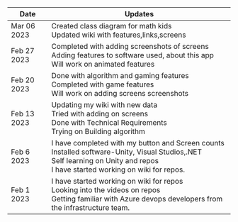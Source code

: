 | Date  | Updates |
| ------------- | ------------- |
| Mar 06 2023 |	Created class diagram for math kids<br> Updated wiki with features,links,screens|
| Feb 27 2023  | Completed with adding screenshots of screens<br>Adding features to software used, about this app<br>Will work on animated features|
| Feb 20 2023 | Done with algorithm and gaming features<br>Completed with game features<br>Will work on adding screens screenshots|
| Feb 13 2023 |	Updating my wiki with new data<br>Tried with adding on screens<br>Done with Technical Requirements<br>Trying on Building algorithm |
| Feb 6 2023 | I have completed with my button and Screen counts<br>Installed software-Unity, Visual Studios,.NET<br>Self learning on Unity and repos<br>I have started working on wiki for repos.
| Feb 1 2023 | I have started working on wiki for repos<br>Looking into the videos on repos<br>Getting familiar with  Azure devops developers from the infrastructure team.

